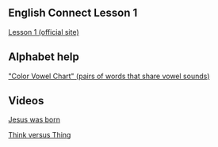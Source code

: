 ## English Connect Lesson 1 
<a href="https://rise.articulate.com/share/itxCd1fxmvi8vmPwszG1As-C3eOBBLSA#/lessons/stOm3vVUKm91WkU-Y1UlTDFoxZM1q4lK">Lesson 1 (official site)</a>


## Alphabet help 

<a href="https://americanenglish.state.gov/resources/color-vowel-chart">"Color Vowel Chart" (pairs of words that share vowel sounds)</a>



## Videos

<a href="https://www.churchofjesuschrist.org/study/manual/new-testament-stories-for-young-readers/24-jesus-was-born?lang=eng">Jesus was born</a>

<a href="https://www.youtube.com/watch?v=PtGQnPlK_Ac&t">Think versus Thing</a>
